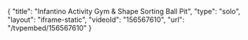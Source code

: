 {
    "title": "Infantino  Activity Gym & Shape Sorting Ball Pit",
    "type": "solo",
    "layout": "iframe-static",
    "videoId": "156567610",
    "url": "\/tvpembed\/156567610"
}